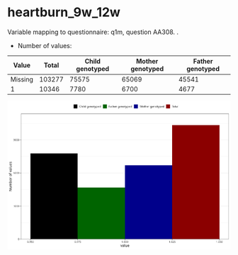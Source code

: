 # heartburn_9w_12w
Variable mapping to questionnaire: q1m, question AA308.
.
- Number of values:

| Value | Total | Child genotyped | Mother genotyped | Father genotyped |
| ----- | ----- | --------------- | ---------------- | ---------------- |
| Missing | 103277 | 75575 | 65069 | 45541 |
| 1 | 10346 | 7780 | 6700 |4677 |



![](heartburn_9w_12w_n.png)



